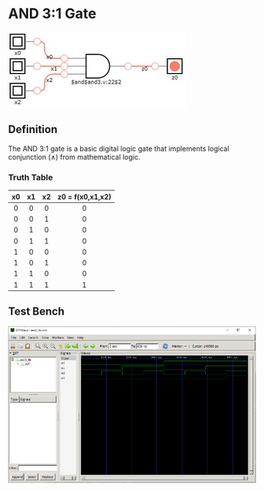 # AND 3:1 Gate

![and3 synthesis](./synthesis.png "AND 3:1 Synthesis")

## Definition
The AND 3:1 gate is a basic digital logic gate that implements logical conjunction (∧) from mathematical logic. 

### Truth Table
|x0 | x1 | x2 |z0 = f(x0,x1,x2)|
|:---:|:---:|:---:|:---:|
|0| 0| 0| 0|
|0| 0| 1| 0|
|0| 1| 0| 0|
|0| 1| 1| 0|
|1| 0| 0| 0|
|1| 0| 1| 0|
|1| 1| 0| 0|
|1| 1| 1| 1|

## Test Bench
![and3 tb](./and3_tb.png "AND 3:1 Test Bench")
